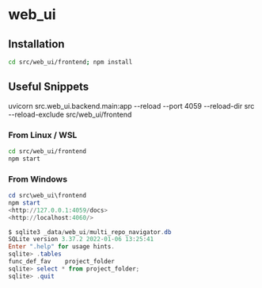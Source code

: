 # web_ui

## Installation

```sh
cd src/web_ui/frontend; npm install
```

## Useful Snippets

<!-- cSpell: ignore uvicorn -->

uvicorn src.web_ui.backend.main:app --reload --port 4059 --reload-dir src --reload-exclude src/web_ui/frontend
### From Linux / WSL

```sh
cd src/web_ui/frontend
npm start

```

### From Windows

```ps1
cd src\web_ui\frontend
npm start
<http://127.0.0.1:4059/docs>
<http://localhost:4060/>

$ sqlite3 _data/web_ui/multi_repo_navigator.db
SQLite version 3.37.2 2022-01-06 13:25:41
Enter ".help" for usage hints.
sqlite> .tables
func_def_fav    project_folder
sqlite> select * from project_folder;
sqlite> .quit

```